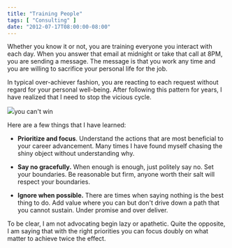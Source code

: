 ```yaml
---
title: "Training People"
tags: [ "Consulting" ]
date: "2012-07-17T08:00:00-08:00"
---
```


Whether you know it or not, you are training everyone you interact with each day. When you answer that email at midnight or take that call at 8PM, you are sending a message. The message is that you work any time and you are willing to sacrifice your personal life for the job.

In typical over-achiever fashion, you are reacting to each request without regard for your personal well-being. After following this pattern for years, I have realized that I need to stop the vicious cycle.

<div class="vinette"><img src="/images/vicious-cycle-Zzbbc.jpg" />you can't win</div>

Here are a few things that I have learned:

* __Prioritize and focus__. Understand the actions that are most beneficial to your career advancement. Many times I have found myself chasing the shiny object without understanding why.

* __Say no gracefully.__ When enough is enough, just politely say no. Set your boundaries. Be reasonable but firm, anyone worth their salt will respect your boundaries.

* __Ignore when possible.__ There are times when saying nothing is the best thing to do. Add value where you can but don't drive down a path that you cannot sustain. Under promise and over deliver.

To be clear, I am not advocating begin lazy or apathetic. Quite the opposite, I am saying that with the right priorities you can focus doubly on what matter to achieve twice the effect.

